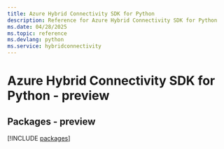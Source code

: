 ```yaml
---
title: Azure Hybrid Connectivity SDK for Python
description: Reference for Azure Hybrid Connectivity SDK for Python
ms.date: 04/28/2025
ms.topic: reference
ms.devlang: python
ms.service: hybridconnectivity
---
```

# Azure Hybrid Connectivity SDK for Python - preview
## Packages - preview
[!INCLUDE [packages](hybrid-connectivity-index.md)]